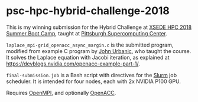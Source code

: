 # psc-hpc-hybrid-challenge-2018

This is my winning submission for the Hybrid Challenge at [XSEDE HPC 2018 Summer Boot Camp](https://psc.edu/hpc-workshop-series/summer-bootcamp-2018), taught at [Pittsburgh Supercomputing Center](https://psc.edu/).

`laplace_mpi-grid_openacc_async_margin.c` is the submitted program, modified from example C program by [John Urbanic](https://www.psc.edu/staff/urbanic), who taught the course. It solves the Laplace equation with Jacobi iteration, as explained at https://devblogs.nvidia.com/openacc-example-part-1/.

`final-submission.job` is a Bash script with directives for the [Slurm](https://slurm.schedmd.com/) job scheduler. It is intended for four nodes, each with 2x NVIDIA P100 GPU.

Requires [OpenMPI](https://www.open-mpi.org/), and optionally [OpenACC](https://www.openacc.org/).
